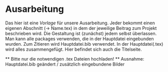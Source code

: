 # Ausarbeitung
Das hier ist eine _Vorlage_ für unsere Ausarbeitung. 
Jeder bekommt einen eigenen Abschnitt (-> Name.tex) in dem der jeweilige Beitrag zum Projekt beschrieben wird.
Die Gestaltung ist (zunächst) jedem selbst überlassen. Man kann alle packages verwenden, die in der Hauptdatei eingebunden wurden.
Zum Zitieren wird Hauptdatei.bib verwendet. 
In der Hauptdatei(.tex) wird alles zusammengefügt. Hier befindet sich auch die Titelseite.



** Bitte nur die notwendigen .tex Dateien hochladen! **
Ausnahme: Hauptdatei.bib geändert / zusätzlich eingebundene Bilder
